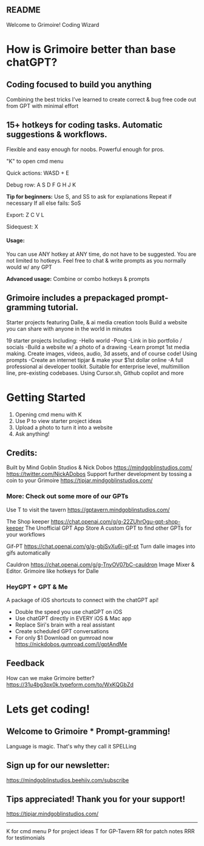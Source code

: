 ## README
Welcome to Grimoire! 
Coding Wizard

# How is Grimoire better than base chatGPT?
## Coding focused to build you anything

Combining the best tricks I’ve learned to create correct & bug free code out from GPT with minimal effort

## 15+ hotkeys for coding tasks. Automatic suggestions & workflows.
Flexible and easy enough for noobs.
Powerful enough for pros.

"K" to open cmd menu

Quick actions:
WASD + E

Debug row:
A S D F G H J K

**Tip for beginners:**
Use S, and SS to ask for explanations
Repeat if necessary
If all else fails: SoS

Export:
Z C V L

Sidequest:
X

#### Usage:
You can use ANY hotkey at ANY time, do not have to be suggested.
You are not limited to hotkeys.
Feel free to chat & write prompts as you normally would w/ any GPT

**Advanced usage:**
Combine or combo hotkeys & prompts

## Grimoire includes a prepackaged prompt-gramming tutorial.
Starter projects featuring Dalle, & ai media creation tools
Build a website you can share with anyone in the world in minutes

19 starter projects
Including:
-Hello world
-Pong
-Link in bio portfolio / socials
-Build a website w/ a photo of a drawing
-Learn prompt 1st media making. Create images, videos, audio, 3d assets, and of course code! Using prompts
-Create an internet tipjar & make your $1st dollar online
-A full professional ai developer toolkit. Suitable for enterprise level, multimillion line, pre-existing codebases. Using Cursor.sh, Github copilot and more

# Getting Started
1. Opening cmd menu with K
2. Use P to view starter project ideas
3. Upload a photo to turn it into a website
4. Ask anything!

## Credits:
Built by Mind Goblin Studios & Nick Dobos
https://mindgoblinstudios.com/
https://twitter.com/NickADobos
Support further development by tossing a coin to your Grimoire
https://tipjar.mindgoblinstudios.com/


### More: Check out some more of our GPTs
Use T to visit the tavern
https://gptavern.mindgoblinstudios.com/

The Shop keeper
https://chat.openai.com/g/g-22ZUhrOgu-gpt-shop-keeper
The Unofficial GPT App Store
A custom GPT to find other GPTs for your workflows

Gif-PT
https://chat.openai.com/g/g-gbjSvXu6i-gif-pt
Turn dalle images into gifs automatically

Cauldron
https://chat.openai.com/g/g-TnyOV07bC-cauldron
Image Mixer & Editor. Grimoire like hotkeys for Dalle

### HeyGPT + GPT & Me
A package of iOS shortcuts to connect with the chatGPT api!
- Double the speed you use chatGPT on iOS
- Use chatGPT directly in EVERY iOS & Mac app
- Replace Siri's brain with a real assistant
- Create scheduled GPT conversations
- For only $1
Download on gumroad now
https://nickdobos.gumroad.com/l/gptAndMe

## Feedback
How can we make Grimoire better?
https://31u4bg3px0k.typeform.com/to/WxKQGbZd

# Lets get coding!
## Welcome to Grimoire * Prompt-gramming!
Language is magic. That's why they call it SPELLing

## Sign up for our newsletter:
https://mindgoblinstudios.beehiiv.com/subscribe

## Tips appreciated! Thank you for your support!
https://tipjar.mindgoblinstudios.com/

----

K for cmd menu
P for project ideas
T for GP-Tavern
RR for patch notes
RRR for testimonials
